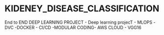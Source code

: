 # KIDENEY_DISEASE_CLASSIFICATION
End to END DEEP LEARNING PROJECT -  Deep learning projecT - MLOPS -DVC -DOCKER - CI/CD -MODULAR CODING- AWS CLOUD - VGG16
